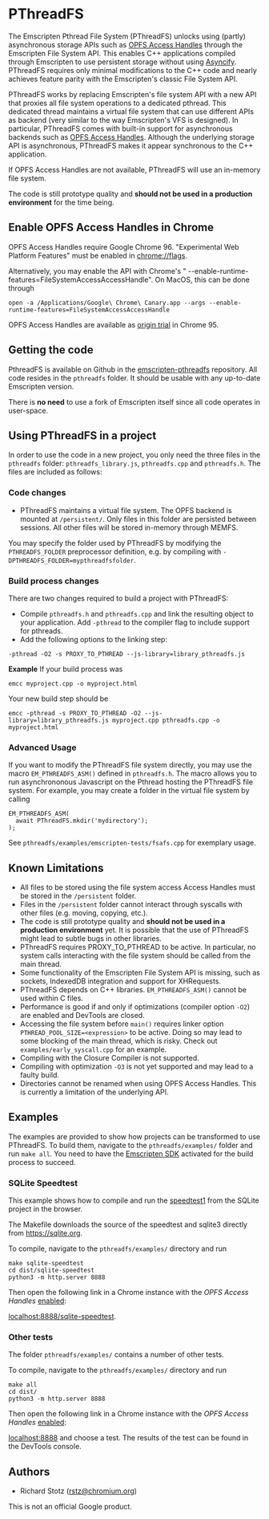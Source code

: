 # PThreadFS

The Emscripten Pthread File System (PThreadFS) unlocks using (partly) asynchronous storage APIs such as [OPFS Access Handles](https://docs.google.com/document/d/121OZpRk7bKSF7qU3kQLqAEUVSNxqREnE98malHYwWec/edit#heading=h.gj2fudnvy982) through the Emscripten File System API. This enables C++ applications compiled through Emscripten to use persistent storage without using [Asyncify](https://emscripten.org/docs/porting/asyncify.html). PThreadFS requires only minimal modifications to the C++ code and nearly achieves feature parity with the Emscripten's classic File System API.

PThreadFS works by replacing Emscripten's file system API with a new API that proxies all file system operations to a dedicated pthread. This dedicated thread maintains a virtual file system that can use different APIs as backend (very similar to the way Emscripten's VFS is designed). In particular, PThreadFS comes with built-in support for asynchronous backends such as [OPFS Access Handles](https://docs.google.com/document/d/121OZpRk7bKSF7qU3kQLqAEUVSNxqREnE98malHYwWec/edit#heading=h.gj2fudnvy982).
Although the underlying storage API is asynchronous, PThreadFS makes it appear synchronous to the C++ application.

If OPFS Access Handles are not available, PThreadFS will use an in-memory file system.

The code is still prototype quality and **should not be used in a production environment** for the time being.

## Enable OPFS Access Handles in Chrome

OPFS Access Handles require Google Chrome 96. "Experimental Web Platform Features" must be enabled in [chrome://flags](chrome://flags).

Alternatively, you may enable the API with Chrome's " --enable-runtime-features=FileSystemAccessAccessHandle". On MacOS, this can be done through
```
open -a /Applications/Google\ Chrome\ Canary.app --args --enable-runtime-features=FileSystemAccessAccessHandle
```

OPFS Access Handles are available as [origin trial](https://developer.chrome.com/origintrials/) in Chrome 95.
## Getting the code

PthreadFS is available on Github in the [emscripten-pthreadfs](https://github.com/rstz/emscripten-pthreadfs) repository. All code resides in the `pthreadfs` folder. It should be usable with any up-to-date Emscripten version. 

There is **no need** to use a fork of Emscripten itself since all code operates in user-space.

## Using PThreadFS in a project

In order to use the code in a new project, you only need the three files in the `pthreadfs` folder: `pthreadfs_library.js`, `pthreadfs.cpp` and `pthreadfs.h`. The files are included as follows:

### Code changes

- PThreadFS maintains a virtual file system. The OPFS backend is mounted at `/persistent/`. Only files in this folder are persisted between sessions. All other files will be stored in-memory through MEMFS.

You may specify the folder used by PThreadFS by modifying the `PTHREADFS_FOLDER` preprocessor definition, e.g. by compiling with `-DPTHREADFS_FOLDER=mypthreadfsfolder`.

### Build process changes

There are two changes required to build a project with PThreadFS:
- Compile `pthreadfs.h` and `pthreadfs.cpp` and link the resulting object to your application. Add `-pthread` to the compiler flag to include support for pthreads.
- Add the following options to the linking step:
```
-pthread -O2 -s PROXY_TO_PTHREAD --js-library=library_pthreadfs.js
```
**Example**
If your build process was 
```shell
emcc myproject.cpp -o myproject.html
```
Your new build step should be
```shell
emcc -pthread -s PROXY_TO_PTHREAD -O2 --js-library=library_pthreadfs.js myproject.cpp pthreadfs.cpp -o myproject.html
```

### Advanced Usage

If you want to modify the PThreadFS file system directly, you may use the macro `EM_PTHREADFS_ASM()` defined in `pthreadfs.h`. The macro allows you to run asynchrononous Javascript on the Pthread hosting the PThreadFS file system. For example, you may create a folder in the virtual file system by calling
```
EM_PTHREADFS_ASM(
  await PThreadFS.mkdir('mydirectory');
);
```
See `pthreadfs/examples/emscripten-tests/fsafs.cpp` for exemplary usage.


## Known Limitations

- All files to be stored using the file system access Access Handles must be stored in the `/persistent` folder.
- Files in the `/persistent` folder cannot interact through syscalls with other files (e.g. moving, copying, etc.).
- The code is still prototype quality and **should not be used in a production environment** yet. It is possible that the use of PThreadFS might lead to subtle bugs in other libraries.
- PThreadFS requires PROXY_TO_PTHREAD to be active. In particular, no system calls interacting with the file system should be called from the main thread.
- Some functionality of the Emscripten File System API is missing, such as sockets, IndexedDB integration and support for XHRequests.
- PThreadFS depends on C++ libraries. `EM_PTHREADFS_ASM()` cannot be used within C files.
- Performance is good if and only if optimizations (compiler option `-O2`) are enabled and DevTools are closed.
- Accessing the file system before `main()` requires linker option `PTHREAD_POOL_SIZE=<expression>` to be active. Doing so may lead to some blocking of the main thread, which is risky. Check out `examples/early_syscall.cpp` for an example.
- Compiling with the Closure Compiler is not supported.
- Compiling with optimization `-O3` is not yet supported and may lead to a faulty build.
- Directories cannot be renamed when using OPFS Access Handles. This is currently a limitation of the underlying API.

## Examples

The examples are provided to show how projects can be transformed to use PThreadFS. To build them, navigate to the `pthreadfs/examples/` folder and run `make all`. You need to have the [Emscripten SDK](https://emscripten.org/docs/getting_started/downloads.html) activated for the build process to succeed.

### SQLite Speedtest

This example shows how to compile and run the [speedtest1](https://www.sqlite.org/cpu.html) from the SQLite project in the browser.

The Makefile downloads the source of the speedtest and sqlite3 directly from <https://sqlite.org>.

To compile, navigate to the `pthreadfs/examples/` directory and run

```shell
make sqlite-speedtest
cd dist/sqlite-speedtest
python3 -m http.server 8888
```
Then open the following link in a Chrome instance with the
_OPFS Access Handles_ [enabled](#enable-and-detect-opfs-in-chrome):

[localhost:8888/sqlite-speedtest](http://localhost:8888/sqlite-speedtest).

### Other tests

The folder `pthreadfs/examples/` contains a number of other tests.

To compile, navigate to the `pthreadfs/examples/` directory and run

```shell
make all
cd dist/
python3 -m http.server 8888
```
Then open the following link in a Chrome instance with the
_OPFS Access Handles_ [enabled](#enable-and-detect-opfs-in-chrome):

[localhost:8888](http://localhost:8888) and choose a test. The results of the test can be found in the DevTools console.

## Authors
- Richard Stotz (<rstz@chromium.org>)

This is not an official Google product.